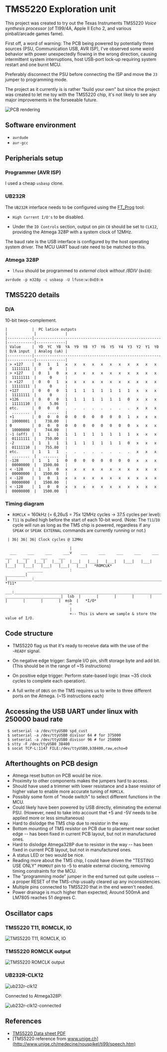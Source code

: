 # TMS5220 Exploration unit

This project was created to try out the Texas Instruments TMS5220 _Voice synthesis processor_ (of TI99/4A, Apple II Echo 2, and various pinball/arcade games fame).

First off, a word of warning: The PCB being powered by potentially three sources (PSU, Communication USB, AVR ISP), I've observed some weird behavior with power unexpectedly flowing in the wrong direction, causing intermittent system interruptions, host USB-port lock-up requiring system restart and one burnt MCU.

Preferably disconnect the PSU before connecting the ISP and move the `J3` jumper to programming mode.

The project as it currently is is rather "build your own" but since the project was created to let me toy with the TMS5220 chip, it's not likely to see any major improvements in the forseeable future.

![PCB rendering](pcb-render.png)

## Software environment

* `avrdude`
* `avr-gcc`

## Peripherials setup

### Programmer (AVR ISP)

I used a cheap `usbasp` clone.

### UB232R

The `UB232R` interface needs to be configured using the [FT_Prog] tool:

* `High Current I/O's` to be disabled.

* Under the `IO Controls` section, output on pin `C0` should be set to `CLK12`, providing the Atmega 328P with a system clock of 12MHz.

The baud rate is the USB interface is configured by the host operating system driver. The MCU UART baud rate need to be matched to this.

[FT_Prog]: https://www.ftdichip.com/Support/Utilities.htm#FT_PROG

### Atmega 328P

* `lfuse` should be programmed to _external clock without /8DIV_ (`0xE0`):

```
avrdude -p m328p -c usbasp -U lfuse:w:0xE0:m
```

## TMS5220 details

### D/A

10-bit twos-complement.

```
|           |  PC latice outputs                                      |            |             |
|-----------|---------------------------------------------------------|------------|-------------|
| Value     |  YD  YC  YB  YA  Y9  Y8  Y7  Y6  Y5  Y4  Y3  Y2  Y1  Y0 | D/A input  | Analog (uA) |
|-----------|---------------------------------------------------------|------------|-------------|
| > +127    |  0   1   1   x   x   x   x   x   x   x   x   x   x   x  |  11111111  |      0      |
| > +127    |  0   1   0   x   x   x   x   x   x   x   x   x   x   x  |  11111111  |      0      |
| > +127    |  0   0   1   x   x   x   x   x   x   x   x   x   x   x  |  11111111  |      0      |
| +127      |  0   0   0   1   1   1   1   1   1   1   1   x   x   x  |  11111111  |      0      |
| +126      |  0   0   0   1   1   1   1   1   1   1   0   x   x   x  |  11111110  |      5.86   |
| etc.      |  0   0   0   .   .   .   .   .   .   .   .   x   x   x  |  ........  |     .....   |
| +1        |  0   0   0   0   0   0   0   0   0   0   1   x   x   x  |  10000001  |    738.00   |
| 0         |  0   0   0   0   0   0   0   0   0   0   0   x   x   x  |  10000000  |    744.00   |
| -1 (off)  |  1   1   1   1   1   1   1   1   1   1   1   x   x   x  |  01111111  |    750.00   |
| -2        |  1   1   1   1   1   1   1   1   1   1   0   x   x   x  |  01111110  |    755.80   |
| etc.      |  1   1   1   .   .   .   .   .   .   .   .   x   x   x  |  ........  |   .......   |
| -128      |  1   1   1   0   0   0   0   0   0   0   0   x   x   x  |  00000000  |   1500.00   |
| < -128    |  1   1   0   x   x   x   x   x   x   x   x   x   x   x  |  00000000  |   1500.00   |
| < -128    |  1   0   1   x   x   x   x   x   x   x   x   x   x   x  |  00000000  |   1500.00   |
| < -128    |  1   0   0   x   x   x   x   x   x   x   x   x   x   x  |  00000000  |   1500.00   |
```


### Timing diagram

* `ROMCLK` = 160kHz (= 6,26uS = 75x 12MHz cycles -> 37.5 cycles per level):
* `T11` is pulled high before the start of each 10-bit word. (Note: The `T11`/`IO` cycle will run as long as the TMS chip is powered, regardless if any `SPEAK` or `SPEAK EXTERNAL` commands are currently running or not.)

```
 | 36| 36| 36| Clock cycles @ 12MHz

                             |
  ___     ___     ___     ___v    ___     ___     ___     ___     ___     ___     ___     ___     ___     
_|   |___|   |___|   |___|   |___|   |___|   |___|   |___|   |___|   |___|   |___|   |___|   |___|   |___|   *ROMCLK*
          _______            :
_________|       |___________:____________________________________________________________________________   *T11*
                          ___:___________________________________________________________________________
_________________________|  lsb  |       |       |       |       |       |       |       |       |  msb  |   *I/O*
                             ^
                             |
                             +-- This is where we sample & store the value of I/O.
```

## Code structure 

* TMS5220 flag us that it's ready to receive data with the use of the `~READY` signal.

* On negative edge trigger: Sample I/O pin, shift storage byte and add bit. (This should be in the range of ~15 instructions)

* On positive edge trigger: Perform state-based logic (max ~35 clock cycles to complete each operation).

* A full write of `DBUS` on the TMS requires us to write to three different ports on the Atmega. (~15 instructions each)


## Accessing the USB UART under linux with 250000 baud rate

```
 $ setserial -a /dev/ttyUSB0 spd_cust
 $ setserial -a /dev/ttyUSB0 divisor 64 # for 375000
 $ setserial -a /dev/ttyUSB0 divisor 96 # for 250000
 $ stty -F /dev/ttyUSB0 38400
 $ socat TCP-L:1147 FILE:/dev/ttyUSB0,b38400,raw,echo=0
```

## Afterthoughts on PCB design

* Atmega reset button on PCB would be nice.
* Proximity to other components makes the jumpers hard to access.
* Should have used a trimmer with lower resistance and a base resistor of higher value to enable more accurate tuning of `ROMCLK`.
* Possibly some form of "mode switch" to select different functions in the MCU.
* Could likely have been powered by USB directly, eliminating the external PSU. (However, need to take into account that +5 and -5V needs to be applied more or less simultaneous)
* Hard to dislodge the TMS chip due to resistor in the way.
* Bottom mounting of TMS resistor on PCB due to placement near socket edge -- has been fixed in current PCB layout, but not in manufactured ones.
* Hard to dislodge Atmega328P due to resistor in the way -- has been fixed in current PCB layout, but not in manufactured ones.
* A status LED or two would be nice.
* Reading more about the TMS chip, I could have driven the "TESTING USE ONLY" `PROMOUT` pin to -5 to enable external clocking, removing timing constraints for the MCU.
* The "programming mode" jumper in the end turned out quite useless -- a proper RESET of the TMS-chip usually cleared up any inconsistencies.
* Multiple pins connected to TMS5220 that in the end weren't needed.
* Power drainage is much higher than expected; Around 500mA and LM7805 reaches 51 degrees C.

## Oscillator caps

### TMS5220 T11, ROMCLK, IO

![TMS5220 T11, ROMCLK, IO](t11-romclk-io.png)

### TMS5220 ROMCLK output

![TMS5220 ROMCLK output](tms5220-romclk.png)

### UB232R-CLK12

![ub232r-clk12](ub232r-clk12.png)

Connected to Atmega328P:

![ub232r-clk12-connected](ub232r-clk12-connected.png)

## References

* [TMS5220 Data sheet PDF](references/tms5220.pdf)
* [TMS5220 reference from www.unige.ch](http://www.unige.ch/medecine/nouspikel/ti99/speech.htm)